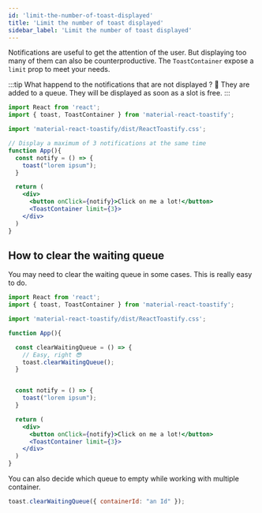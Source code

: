 ```yaml
---
id: 'limit-the-number-of-toast-displayed'
title: 'Limit the number of toast displayed'
sidebar_label: 'Limit the number of toast displayed'
---
```


Notifications are useful to get the attention of the user. But displaying too many of them can also be counterproductive.
The `ToastContainer` expose a `limit` prop to meet your needs.

:::tip What happend to the notifications that are not displayed ? 🧐
  They are added to a queue. They will be displayed as soon as a slot is free.
:::

```jsx
import React from 'react';
import { toast, ToastContainer } from 'material-react-toastify';

import 'material-react-toastify/dist/ReactToastify.css';

// Display a maximum of 3 notifications at the same time
function App(){
  const notify = () => {
    toast("lorem ipsum");
  }

  return (
    <div>
      <button onClick={notify}>Click on me a lot!</button>
      <ToastContainer limit={3}>
    </div>
  )
}
```

## How to clear the waiting queue

You may need to clear the waiting queue in some cases. This is really easy to do.

```jsx
import React from 'react';
import { toast, ToastContainer } from 'material-react-toastify';

import 'material-react-toastify/dist/ReactToastify.css';

function App(){

  const clearWaitingQueue = () => {
    // Easy, right 😎
    toast.clearWaitingQueue();
  }


  const notify = () => {
    toast("lorem ipsum");
  }

  return (
    <div>
      <button onClick={notify}>Click on me a lot!</button>
      <ToastContainer limit={3}>
    </div>
  )
}
```

You can also decide which queue to empty while working with multiple container.

```jsx
toast.clearWaitingQueue({ containerId: "an Id" });
```


